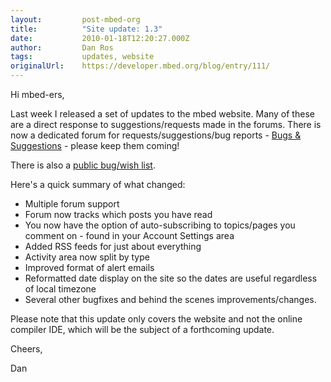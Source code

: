 ```yaml
---
layout:         post-mbed-org
title:          "Site update: 1.3"
date:           2010-01-18T12:20:27.000Z
author:         Dan Ros
tags:           updates, website
originalUrl:    https://developer.mbed.org/blog/entry/111/
---
```


<p>
  Hi mbed-ers,
</p>
<p>
  Last week I released a set of updates to the mbed website. Many
  of these are a direct response to suggestions/requests made in
  the forums. There is now a dedicated forum for
  requests/suggestions/bug reports - <a href=
  "http://mbed.org/forum/bugs-suggestions/">Bugs &amp;
  Suggestions</a> - please keep them coming!
</p>
<p>
  There is also a <a href=
  "http://mbed.org/projects/tickets/report/6">public bug/wish
  list</a>.
</p>
<p>
  Here's a quick summary of what changed:
</p>
<ul>
  <li>Multiple forum support
  </li>
  <li>Forum now tracks which posts you have read
  </li>
  <li>You now have the option of auto-subscribing to topics/pages
  you comment on - found in your Account Settings area
  </li>
  <li>Added RSS feeds for just about everything
  </li>
  <li>Activity area now split by type
  </li>
  <li>Improved format of alert emails
  </li>
  <li>Reformatted date display on the site so the dates are useful
  regardless of local timezone
  </li>
  <li>Several other bugfixes and behind the scenes
  improvements/changes.
  </li>
</ul>
<p>
  Please note that this update only covers the website and not the
  online compiler IDE, which will be the subject of a forthcoming
  update.
</p>
<p>
  Cheers,
</p>
<p>
  Dan
</p>

